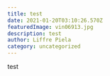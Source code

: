 ```yaml
---
title: test
date: 2021-01-20T03:10:26.570Z
featuredImage: vin06913.jpg
description: test
author: Liffre Piela
category: uncategorized
---
```

test